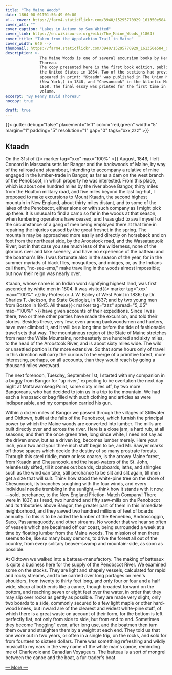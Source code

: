 ```yaml
---
title: "The Maine Woods"
date: 1864-08-01T01:56:49-00:00
<!-- cover: https://farm4.staticflickr.com/3940/15295770929_161350e584_z_d.jpg
cover_alt: ""
cover_caption: "Lakes in Autumn by Sam Whited"
cover_link: https://en.wikisource.org/wiki/The_Maine_Woods_(1864)
cover_title: "Taken from the Appalachian Trail in Maine"
cover_width: 640 -->
thumbnail: https://farm4.staticflickr.com/3940/15295770929_161350e584_q_d.jpg
description: >-
               The Maine Woods is one of several excursion books by Henry David
               Thoreau.
               The copy presented here is the first book edition, published in
               the United States in 1864. Two of the sections had previously
               appeared in print: "Ktaadn" was published in The Union Magazine,
               (New York,) in 1848, and "Chesuncook" in the Atlantic Monthly, in
               1858. The final essay was printed for the first time in this 1864
               volume.
excerpt: "By Henry David Thoreau"
nocopy: true

draft: true
---
```

{{< gutter debug="false" placement="left" color="red,green" width="5" margin="1" padding="5" resolution="1" gap="0" tags="xxx,zzz" >}}


## Ktaadn

On the 31st of {{< marker tag="xxx" max="100%"  >}} August, 1846, I left Concord in Massachusetts for Bangor and the
backwoods of Maine, by way of the railroad and steamboat, intending to accompany
a relative of mine engaged in the lumber-trade in Bangor, as far as a dam on the
west branch of the Penobscot, in which property he was interested. From this
place, which is about one hundred miles by the river above Bangor, thirty miles
from the Houlton military road, and five miles beyond the last log-hut, I
proposed to make excursions to Mount Ktaadn, the second highest mountain in New
England, about thirty miles distant, and to some of the lakes of the Penobscot,
either alone or with such company as I might pick up there. It is unusual to
find a camp so far in the woods at that season, when lumbering operations have
ceased, and I was glad to avail myself of the circumstance of a gang of men
being employed there at that time in repairing the injuries caused by the great
freshet in the spring. The mountain may be approached more easily and directly
on horseback and on foot from the northeast side, by the Aroostook road, and the
Wassataquoik River; but in that case you see much less of the wilderness, none
of the glorious river and lake scenery, and have no experience of the batteau
and the boatman's life. I was fortunate also in the season of the year, for in
the summer myriads of black flies, mosquitoes, and midges, or, as the Indians
call them, "no-see-ems," make travelling in the woods almost impossible; but now
their reign was nearly over.

Ktaadn, whose name is an Indian word signifying highest land, was first ascended
by white men in 1804. It was visited{{< marker tag="xxx" max="100%"  >}} by Professor J. W. Bailey of West Point in
1836; by Dr. Charles T. Jackson, the State Geologist, in 1837; and by two young
men from Boston in 1845. All these{{< marker tag="zzz" spread="5,.05" max="100%"  >}} have given accounts of their expeditions.
Since I was there, two or three other parties have made the excursion, and told
their stories. Besides these, very few, even among backwoodsmen and hunters,
have ever climbed it, and it will be a long time before the tide of fashionable
travel sets that way. The mountainous region of the State of Maine stretches
from near the White Mountains, northeasterly one hundred and sixty miles, to the
head of the Aroostook River, and is about sixty miles wide. The wild or
unsettled portion is far more extensive. So that some hours only of travel in
this direction will carry the curious to the verge of a primitive forest, more
interesting, perhaps, on all accounts, than they would reach by going a thousand
miles westward.

The next forenoon, Tuesday, September 1st, I started with my companion in a
buggy from Bangor for "up river," expecting to be overtaken the next day night
at Mattawamkeag Point, some sixty miles off, by two more Bangoreans, who had
decided to join us in a trip to the mountain. We had each a knapsack or bag
filled with such clothing and articles as were indispensable, and my companion
carried his gun.

Within a dozen miles of Bangor we passed through the villages of Stillwater and
Oldtown, built at the falls of the Penobscot, which furnish the principal power
by which the Maine woods are converted into lumber. The mills are built directly
over and across the river. Here is a close jam, a hard rub, at all seasons; and
then the once green tree, long since white, I need not say as the driven snow,
but as a driven log, becomes lumber merely. Here your inch, your two and your
three inch stuff begin to be, and Mr. Sawyer marks off those spaces which decide
the destiny of so many prostrate forests. Through this steel riddle, more or
less coarse, is the arrowy Maine forest, from Ktaadn and Chesuncook, and the
head-waters of the St. John, relentlessly sifted, till it comes out boards,
clapboards, laths, and shingles such as the wind can take, still perchance to be
slit and slit again, till men get a size that will suit. Think how stood the
white-pine tree on the shore of Chesuncook, its branches soughing with the four
winds, and every individual needle trembling in the sunlight,—think how it
stands with it now,—sold, perchance, to the New England Friction-Match Company!
There were in 1837, as I read, two hundred and fifty saw-mills on the Penobscot
and its tributaries above Bangor, the greater part of them in this immediate
neighborhood, and they sawed two hundred millions of feet of boards annually. To
this is to be added the lumber of the Kennebec, Androscoggin, Saco,
Passamaquoddy, and other streams. No wonder that we hear so often of vessels
which are becalmed off our coast, being surrounded a week at a time by floating
lumber from the Maine woods. The mission of men there seems to be, like so many
busy demons, to drive the forest all out of the country, from every solitary
beaver-swamp and mountain-side, as soon as possible.

At Oldtown we walked into a batteau-manufactory. The making of batteaux is quite
a business here for the supply of the Penobscot River. We examined some on the
stocks. They are light and shapely vessels, calculated for rapid and rocky
streams, and to be carried over long portages on men's shoulders, from twenty to
thirty feet long, and only four or four and a half wide, sharp at both ends like
a canoe, though broadest forward on the bottom, and reaching seven or eight feet
over the water, in order that they may slip over rocks as gently as possible.
They are made very slight, only two boards to a side, commonly secured to a few
light maple or other hard-wood knees, but inward are of the clearest and widest
white-pine stuff, of which there is a great waste on account of their form, for
the bottom is left perfectly flat, not only from side to side, but from end to
end. Sometimes they become "hogging" even, after long use, and the boatmen then
turn them over and straighten them by a weight at each end. They told us that
one wore out in two years, or often in a single trip, on the rocks, and sold for
from fourteen to sixteen dollars. There was something refreshing and wildly
musical to my ears in the very name of the white man's canoe, reminding me of
Charlevoix and Canadian Voyageurs. The batteau is a sort of mongrel between the
canoe and the boat, a fur-trader's boat.

[― More ―](https://en.wikisource.org/wiki/The_Maine_Woods_(1864))
